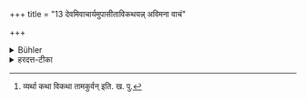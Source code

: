 +++
title = "13 देवमिवाचार्यमुपासीताविकथयन्न् अविमना वाचं"

+++

<details><summary>Bühler</summary>

13. He shall approach his teacher with the same reverence as a deity, without telling idle stories, attentive and listening eagerly to his words.
</details>

<details><summary>हरदत्त-टीका</summary>

## सूत्रम्
देवमिवाचार्यमुपासीताऽविकथयन्नविमना
वाचं शुश्रूषमाणोऽस्य ॥ १३ ॥
## टिप्पनी
यो यं देवं भजते स तद्भावनया तमिवाऽऽचार्यमुपासीत । अविकथयन् [^२]व्यर्थां कथामकुर्वन् । अविमनाः अविक्षिप्तमनाः । अस्याऽऽचार्यस्य वाचं
शुश्रषमाणः ॥ १३ ॥  

[^२]: व्यर्था कथा विकथा तामकुर्वन् इति. ख. पु.
</details>
